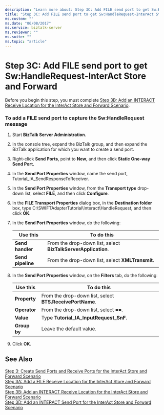 ```yaml
---
description: "Learn more about: Step 3C: Add FILE send port to get Sw:HandleRequest-InterAct Store and Forward"
title: "Step 3C: Add FILE send port to get Sw:HandleRequest-InterAct Store and Forward"
ms.custom: ""
ms.date: "06/08/2017"
ms.service: biztalk-server
ms.reviewer: ""
ms.suite: ""
ms.topic: "article"
---
```

# Step 3C: Add FILE send port to get Sw:HandleRequest-InterAct Store and Forward
Before you begin this step, you must complete [Step 3B: Add an INTERACT Receive Location for the InterAct Store and Forward Scenario](../../adapters-and-accelerators/fileact-interact/step-3b-add-interact-receive-location-for-interact-store-and-forward-scenario.md).  
  
### To add a FILE send port to capture the Sw:HandleRequest message  
  
1.  Start **BizTalk Server Administration**.  
  
2.  In the console tree, expand the BizTalk group, and then expand the BizTalk application for which you want to create a send port.  
  
3.  Right-click **Send Ports**, point to **New**, and then click **Static One-way Send Port.**  
  
4.  In the **Send Port Properties** window, name the send port, Tutorial_IA_SendResponseToReceiver.  
  
5.  In the **Send Port Properties** window, from the **Transport type** drop-down list, select **FILE**, and then click **Configure**.  
  
6.  In the **FILE Transport Properties** dialog box, in the **Destination folder** box, type C:\SWIFTAdapterTutorial\Interact\HandleRequest, and then click **OK**.  
  
7.  In the **Send Port Properties** window, do the following:  
  
    |**Use this**|**To do this**|  
    |------------------|--------------------|  
    |**Send handler**|From the drop-down list, select **BizTalkServerApplication**.|  
    |**Send pipeline**|From the drop-down list, select **XMLTransmit**.|  
  
8.  In the **Send Port Properties** window, on the **Filters** tab, do the following:  
  
    |**Use this**|**To do this**|  
    |------------------|--------------------|  
    |**Property**|From the drop-down list, select **BTS.ReceivePortName**.|  
    |**Operator**|From the drop-down list, select **==**.|  
    |**Value**|Type **Tutorial_IA_InputRequest_SnF**.|  
    |**Group by**|Leave the default value.|  
  
9. Click **OK**.  
  
## See Also  
 [Step 3: Create Send Ports and Receive Ports for the InterAct Store and Forward Scenario](../../adapters-and-accelerators/fileact-interact/step-3-create-send-and-receive-ports-for-interact-store-and-forward-scenario.md)   
 [Step 3A: Add a FILE Receive Location for the InterAct Store and Forward Scenario](../../adapters-and-accelerators/fileact-interact/step-3a-add-a-file-receive-location-for-interact-store-and-forward-scenario.md)   
 [Step 3B: Add an INTERACT Receive Location for the InterAct Store and Forward Scenario](../../adapters-and-accelerators/fileact-interact/step-3b-add-interact-receive-location-for-interact-store-and-forward-scenario.md)   
 [Step 3D: Add an INTERACT Send Port for the InterAct Store and Forward Scenario](../../adapters-and-accelerators/fileact-interact/step-3d-add-an-interact-send-port-for-the-interact-store-and-forward-scenario.md)
